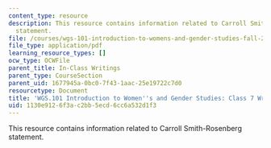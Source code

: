 ```yaml
---
content_type: resource
description: This resource contains information related to Carroll Smith-Rosenberg
  statement.
file: /courses/wgs-101-introduction-to-womens-and-gender-studies-fall-2014/1130e9126f3ac2bb5ecd6cc6a532d1f3_MITWGS_101F14_InClass7.pdf
file_type: application/pdf
learning_resource_types: []
ocw_type: OCWFile
parent_title: In-Class Writings
parent_type: CourseSection
parent_uid: 1677945a-0bc0-7f43-1aac-25e19722c7d0
resourcetype: Document
title: 'WGS.101 Introduction to Women''s and Gender Studies: Class 7 Writing'
uid: 1130e912-6f3a-c2bb-5ecd-6cc6a532d1f3
---
```

This resource contains information related to Carroll Smith-Rosenberg statement.